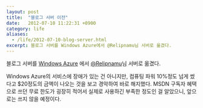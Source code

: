 ```yaml
---
layout: post
title:  "블로그 서버 이전"
date:   2012-07-10 11:22:31 +0900
category: life
aliases:
  - /life/2012-07-10-blog-server.html
excerpt: 블로그 서버를 Windows Azure에서 @Relipnamu님 서버로 옮겼다.
---
```


블로그 서버를 [Windows Azure](http://windowsazure.com/) 에서 [@Relipnamu](https://twitter.com/relipnamu)님 서버로 옮겼다.

Windows Azure의 서비스에 장애가 있는 건 아니지만, 컴퓨팅 파워 10%정도 넘게 썼다고 $20정도의 금액이 나오는 것을 보고 경악하여 바로 해지했다. MSDN 구독자 혜택으로 쓰던 무료 한도가 굉장히 적어서 실제로 사용하긴 부족한 정도인 걸 알았으니, 앞으로는 쓰지 않을 예정이다.